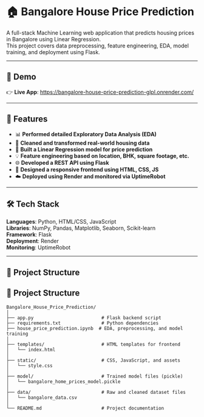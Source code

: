 # 🏠 Bangalore House Price Prediction

A full-stack Machine Learning web application that predicts housing prices in Bangalore using Linear Regression.  
This project covers data preprocessing, feature engineering, EDA, model training, and deployment using Flask.

---

## 🚀 Demo

👉 **Live App**: https://bangalore-house-price-prediction-glpl.onrender.com/

---

## 📌 Features

- 📊 **Performed detailed Exploratory Data Analysis (EDA)**
- 🧹 **Cleaned and transformed real-world housing data**
- 🧠 **Built a Linear Regression model for price prediction**
- 💡 **Feature engineering based on location, BHK, square footage, etc.**
- 🌐 **Developed a REST API using Flask**
- 🎨 **Designed a responsive frontend using HTML, CSS, JS**
- ☁️ **Deployed using Render and monitored via UptimeRobot**

---

## 🛠 Tech Stack

**Languages**: Python, HTML/CSS, JavaScript  
**Libraries**: NumPy, Pandas, Matplotlib, Seaborn, Scikit-learn  
**Framework**: Flask  
**Deployment**: Render  
**Monitoring**: UptimeRobot

---

## 📁 Project Structure
## 📁 Project Structure

```text
Bangalore_House_Price_Prediction/
│
├── app.py                         # Flask backend script
├── requirements.txt               # Python dependencies
├── house_price_prediction.ipynb  # EDA, preprocessing, and model training
│
├── templates/                     # HTML templates for frontend
│   └── index.html
│
├── static/                        # CSS, JavaScript, and assets
│   └── style.css
│
├── model/                         # Trained model files (pickle)
│   └── bangalore_home_prices_model.pickle
│
├── data/                          # Raw and cleaned dataset files
│   └── bangalore_data.csv
│
└── README.md                      # Project documentation
```


